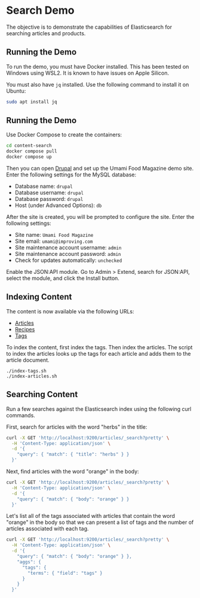 # Search Demo

The objective is to demonstrate the capabilities of Elasticsearch for searching articles and products.

## Running the Demo

To run the demo, you must have Docker installed. This has been tested on Windows using WSL2. It is known to have issues on Apple Silicon.

You must also have `jq` installed. Use the following command to install it on Ubuntu:

```bash
sudo apt install jq
```

## Running the Demo

Use Docker Compose to create the containers:

```bash
cd content-search
docker compose pull
docker compose up
```

Then you can open [Drupal](http://localhost:8080/) and set up the Umami Food Magazine demo site. Enter the following settings for the MySQL database:

- Database name: `drupal`
- Database username: `drupal`
- Database password: `drupal`
- Host (under Advanced Options): `db`

After the site is created, you will be prompted to configure the site. Enter the following settings:

- Site name: `Umami Food Magazine`
- Site email: `umami@improving.com`
- Site maintenance account username: `admin`
- Site maintenance account password: `admin`
- Check for updates automatically: `unchecked`

Enable the JSON:API module. Go to Admin > Extend, search for JSON:API, select the module, and click the Install button.

## Indexing Content

The content is now available via the following URLs:

- [Articles](http://localhost:8080/en/jsonapi/node/article)
- [Recipes](http://localhost:8080/en/jsonapi/node/recipe)
- [Tags](http://localhost:8080/en/jsonapi/taxonomy_term/tags)

To index the content, first index the tags. Then index the articles. The script to index the articles looks up the tags for each article and adds them to the article document.

```
./index-tags.sh
./index-articles.sh
```

## Searching Content

Run a few searches against the Elasticsearch index using the following curl commands.

First, search for articles with the word "herbs" in the title:

```bash
curl -X GET 'http://localhost:9200/articles/_search?pretty' \
  -H 'Content-Type: application/json' \
  -d '{
    "query": { "match": { "title": "herbs" } }
  }'
```

Next, find articles with the word "orange" in the body:

```bash
curl -X GET 'http://localhost:9200/articles/_search?pretty' \
  -H 'Content-Type: application/json' \
  -d '{
    "query": { "match": { "body": "orange" } }
  }'
```

Let's list all of the tags associated with articles that contain the word "orange" in the body so that we can present a list of tags and the number of articles associated with each tag.

```bash
curl -X GET 'http://localhost:9200/articles/_search?pretty' \
  -H 'Content-Type: application/json' \
  -d '{
    "query": { "match": { "body": "orange" } },
    "aggs": {
      "tags": {
        "terms": { "field": "tags" }
      }
    }
  }'
```
